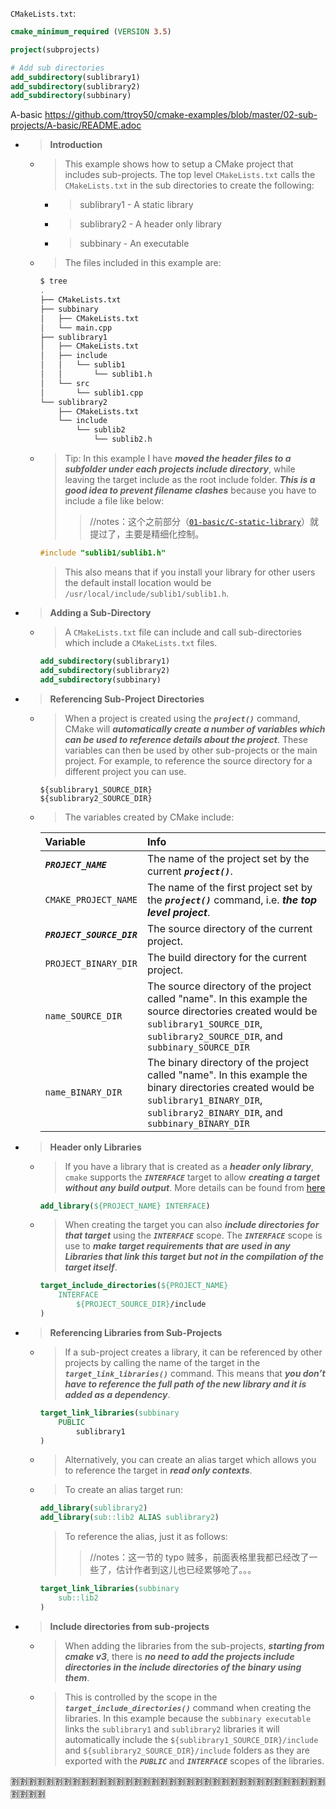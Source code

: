 
`CMakeLists.txt`:
```cmake
cmake_minimum_required (VERSION 3.5)

project(subprojects)

# Add sub directories
add_subdirectory(sublibrary1)
add_subdirectory(sublibrary2)
add_subdirectory(subbinary)
```

A-basic https://github.com/ttroy50/cmake-examples/blob/master/02-sub-projects/A-basic/README.adoc
- > **Introduction**
  * > This example shows how to setup a CMake project that includes sub-projects. The top level `CMakeLists.txt` calls the `CMakeLists.txt` in the sub directories to create the following:
    + > sublibrary1 - A static library
    + > sublibrary2 - A header only library
    + > subbinary - An executable
  * > The files included in this example are:
    ```sh
    $ tree
    .
    ├── CMakeLists.txt
    ├── subbinary
    │   ├── CMakeLists.txt
    │   └── main.cpp
    ├── sublibrary1
    │   ├── CMakeLists.txt
    │   ├── include
    │   │   └── sublib1
    │   │       └── sublib1.h
    │   └── src
    │       └── sublib1.cpp
    └── sublibrary2
        ├── CMakeLists.txt
        └── include
            └── sublib2
                └── sublib2.h
    ```
  * > Tip: In this example I have ***moved the header files to a subfolder under each projects include directory***, while leaving the target include as the root include folder. ***This is a good idea to prevent filename clashes*** because you have to include a file like below:
    >> //notes：这个之前部分（[`01-basic/C-static-library`](https://github.com/ttroy50/cmake-examples/tree/master/01-basic/C-static-library)）就提过了，主要是精细化控制。
    ```cpp
    #include "sublib1/sublib1.h"
    ```
    > This also means that if you install your library for other users the default install location would be `/usr/local/include/sublib1/sublib1.h`.
- > **Adding a Sub-Directory**
  * > A `CMakeLists.txt` file can include and call sub-directories which include a `CMakeLists.txt` files.
    ```cmake
    add_subdirectory(sublibrary1)
    add_subdirectory(sublibrary2)
    add_subdirectory(subbinary)
    ```
- > **Referencing Sub-Project Directories**
  * > When a project is created using the ***`project()`*** command, CMake will ***automatically create a number of variables which can be used to reference details about the project***. These variables can then be used by other sub-projects or the main project. For example, to reference the source directory for a different project you can use.
    ```console
    ${sublibrary1_SOURCE_DIR}
    ${sublibrary2_SOURCE_DIR}
    ```
  * > The variables created by CMake include:

    | **Variable** | **Info** |
    |:--|:--|
    | ***`PROJECT_NAME`*** | The name of the project set by the current ***`project()`***. |
    | `CMAKE_PROJECT_NAME` | The name of the first project set by the ***`project()`*** command, i.e. ***the top level project***. |
    | ***`PROJECT_SOURCE_DIR`*** | The source directory of the current project. |
    | `PROJECT_BINARY_DIR` | The build directory for the current project. |
    | `name_SOURCE_DIR` | The source directory of the project called "name". In this example the source directories created would be `sublibrary1_SOURCE_DIR`, `sublibrary2_SOURCE_DIR`, and `subbinary_SOURCE_DIR` |
    | `name_BINARY_DIR` | The binary directory of the project called "name". In this example the binary directories created would be `sublibrary1_BINARY_DIR`, `sublibrary2_BINARY_DIR`, and `subbinary_BINARY_DIR` |

- > **Header only Libraries**
  * > If you have a library that is created as a ***header only library***, `cmake` supports the ***`INTERFACE`*** target to allow ***creating a target without any build output***. More details can be found from [here](https://cmake.org/cmake/help/v3.4/command/add_library.html#interface-libraries)
    ```cmake
    add_library(${PROJECT_NAME} INTERFACE)
    ```
  * > When creating the target you can also ***include directories for that target*** using the ***`INTERFACE`*** scope. The ***`INTERFACE`*** scope is use to ***make target requirements that are used in any Libraries that link this target but not in the compilation of the target itself***.
    ```cmake
    target_include_directories(${PROJECT_NAME}
        INTERFACE
            ${PROJECT_SOURCE_DIR}/include
    )  
    ```
- > **Referencing Libraries from Sub-Projects**
  * > If a sub-project creates a library, it can be referenced by other projects by calling the name of the target in the ***`target_link_libraries()`*** command. This means that ***you don’t have to reference the full path of the new library and it is added as a dependency***.
    ```cmake
    target_link_libraries(subbinary
        PUBLIC
            sublibrary1
    )
    ```
  * > Alternatively, you can create an alias target which allows you to reference the target in ***read only contexts***.
  * > To create an alias target run:
    ```cmake
    add_library(sublibrary2)
    add_library(sub::lib2 ALIAS sublibrary2)
    ```
    > To reference the alias, just it as follows:
    >> //notes：这一节的 typo 贼多，前面表格里我都已经改了一些了，估计作者到这儿也已经累够呛了。。。
    ```cmake
    target_link_libraries(subbinary
        sub::lib2
    )
    ```
- > **Include directories from sub-projects**
  * > When adding the libraries from the sub-projects, ***starting from cmake v3***, there is ***no need to add the projects include directories in the include directories of the binary using them***.
  * > This is controlled by the scope in the ***`target_include_directories()`*** command when creating the libraries. In this example because the `subbinary executable` links the `sublibrary1` and `sublibrary2` libraries it will automatically include the `${sublibrary1_SOURCE_DIR}/include` and `${sublibrary2_SOURCE_DIR}/include` folders as they are exported with the ***`PUBLIC`*** and ***`INTERFACE`*** scopes of the libraries.

:u5272::u5272::u5272::u5272::u5272::u5272::u5272::u5272::u5272::u5272::u5272::u5272::u5272::u5272::u5272::u5272::u5272::u5272::u5272::u5272::u5272::u5272::u5272::u5272::u5272::u5272::u5272::u5272::u5272::u5272::u5272::u5272::u5272::u5272::u5272::u5272::u5272::u5272::u5272::u5272:
